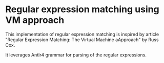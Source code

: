 # Regular expression matching using VM approach

This implementation of regular expression matching is inspired by article "Regular Expression Matching: The Virtual Machine aApproach" by Russ Cox.

It leverages Antlr4 grammar for parsing of the regular expressions.
